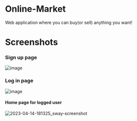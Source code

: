 # Online-Market
Web application where you can buy(or sell) anything you want!

# Screenshots
### Sign up page
![image](https://user-images.githubusercontent.com/55853125/232085111-76b17b37-e8b5-4412-9680-620fa392b8f3.png)

### Log in page
![image](https://user-images.githubusercontent.com/55853125/232085287-21dfbe6b-c955-42be-b9d4-ac514dd90087.png)

#### Home page for logged user
![2023-04-14-181325_sway-screenshot](https://user-images.githubusercontent.com/55853125/232084727-b5f3897a-10cd-44ea-863e-9404251afd0e.png)
